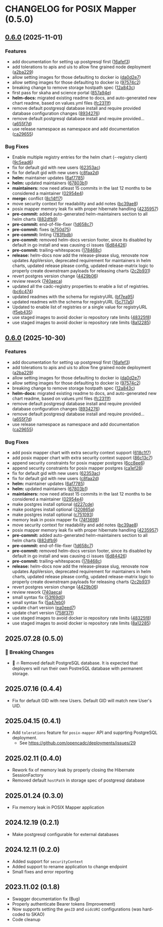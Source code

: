 # CHANGELOG for POSIX Mapper (0.5.0)

## [0.6.0](https://github.com/at88mph/deployments/compare/posixmapper-0.5.0...posixmapper-0.6.0) (2025-11-01)


### Features

* add documentation for setting up postgresql first ([16afef3](https://github.com/at88mph/deployments/commit/16afef338db3f332b912f82964138649ba6f8266))
* add tolerations to apis and uis to allow fine grained node deployment ([a2ba229](https://github.com/at88mph/deployments/commit/a2ba2291ffc4cbb41cf47b0d6f1376c8ec64d3d7))
* allow setting images for those defaulting to docker io ([da0d2e7](https://github.com/at88mph/deployments/commit/da0d2e7fbcf90639adc83a47b0517de827929399))
* allow setting images for those defaulting to docker io ([97574c2](https://github.com/at88mph/deployments/commit/97574c274c1bf459951d21edbcf539a0abfe0398))
* breaking change to remove storage hostpath spec ([12a843c](https://github.com/at88mph/deployments/commit/12a843c99eab08baeb359d1531ff8452df458c0f))
* first pass for skaha and science portal ([857a94e](https://github.com/at88mph/deployments/commit/857a94ebb433bbf93749c046880d1b9a7fff196c))
* **helm-docs:** migrated existing readme to docs, and auto-generated new chart readme, based on values.yml files ([fc2311f](https://github.com/at88mph/deployments/commit/fc2311f11767056b3cc612f45af6e1e87e470ea3))
* remove default postgresql database install and require provided database configuration changes ([8934276](https://github.com/at88mph/deployments/commit/89342764809e5e7e3fd1f838ed1568b1a7a35b25))
* remove default postgresql database install and require provided… ([a655f7d](https://github.com/at88mph/deployments/commit/a655f7d60a8b847301f37c852111d0423b962d97))
* use release namespace as namespace and add documentation ([ca29655](https://github.com/at88mph/deployments/commit/ca29655dd77855fa0204fff41bff55dea9bfac8f))


### Bug Fixes

* Enable multiple registry entries for the helm chart (--registry client) ([9c5ead6](https://github.com/at88mph/deployments/commit/9c5ead6aa8955bd7537dbbc186abedb0eb8db415))
* fix for default gid with new users ([62353ac](https://github.com/at88mph/deployments/commit/62353acc875e7606650579e3519f180192e467b7))
* fix for default gid with new users ([c8faa2d](https://github.com/at88mph/deployments/commit/c8faa2d32d2c98456ea1e4b2231f39f85aa2ee0f))
* **helm:** maintainer updates ([6af7785](https://github.com/at88mph/deployments/commit/6af7785e0b840d4b58224f114caa20ef255cd473))
* **helm:** updated maintainers ([67803b1](https://github.com/at88mph/deployments/commit/67803b18ec5e2762f0942451894e4c9b8c7ee2f9))
* **maintainers:** now need atleast 15 commits in the last 12 months to be considered a maintainer ([02954e4](https://github.com/at88mph/deployments/commit/02954e4e190774cf4756e9b3f90594eac2a80499))
* **merge:** conflict ([8c14f17](https://github.com/at88mph/deployments/commit/8c14f1738feba41cd6ae78812b77661e543a2617))
* move security context for readability and add notes ([bc39ae8](https://github.com/at88mph/deployments/commit/bc39ae85ebf4e653538ad9b37c3360335cdf4e77))
* posix mapper memory leak fix with proper hibernate handling ([4235957](https://github.com/at88mph/deployments/commit/4235957b6e540456ab286c8dc62200110c89bf90))
* **pre-commit:** added auto-generated helm-maintainers section to all helm charts ([882dfb9](https://github.com/at88mph/deployments/commit/882dfb9f2cf2f0d1b3615d7768b92a2f39c122b8))
* **pre-commit:** end-of-file-fixer ([1d658c7](https://github.com/at88mph/deployments/commit/1d658c75c74faedd7293d5151be51df295a1ddd9))
* **pre-commit:** fixes ([e750d75](https://github.com/at88mph/deployments/commit/e750d75083368e66196265cd3414e8608d21d6c4))
* **pre-commit:** linting ([783fbdb](https://github.com/at88mph/deployments/commit/783fbdb3cbc9a64f6ec0c0f28635c4600320b326))
* **pre-commit:** removed helm-docs version footer, since its disabled by default in go install and was causing ci issues ([6d84426](https://github.com/at88mph/deployments/commit/6d844263ef0af30047f09e47d6c0c63ae7d1c1c9))
* **pre-commit:** trailing-whitespaces ([178468c](https://github.com/at88mph/deployments/commit/178468c8082ca69a395ebc5e185a2186afbb3335))
* **release:** helm-docs now add the release-please slug, renovate now updates AppVersion, deprecated requirement for maintainers in helm charts, updated release please config, updated release-matrix logic to properly create downstream payloads for releasing charts ([2c2b931](https://github.com/at88mph/deployments/commit/2c2b9313c469475bd2b1f6bcfdb3b041a0f0f715))
* revert postgres version change ([4429b06](https://github.com/at88mph/deployments/commit/4429b063213c0defff812bf3d0c3d018e04154a0))
* review rework ([740aeca](https://github.com/at88mph/deployments/commit/740aeca0d5bc195b89708be97d2bcf9d70d71ecb))
* updated all the cadc-registry properties to enable a list of registries. ([bc6c474](https://github.com/at88mph/deployments/commit/bc6c474311ab548164b280a0ab86477e3e86c5ec))
* updated readmes with the schema for registryURL ([bf7ea95](https://github.com/at88mph/deployments/commit/bf7ea95b02d1a52af4471e5e53e309a624c969b4))
* updated readmes with the schema for registryURL ([5c717a5](https://github.com/at88mph/deployments/commit/5c717a5e2d0e29b30983bfe3f87ae63f9870a050))
* Updated to enable list of registries or a single value for registryURL ([f5eb435](https://github.com/at88mph/deployments/commit/f5eb435ad9d6b7d02638f9e9343c1c03c84d10f3))
* use staged images to avoid docker io repository rate limits ([48325f8](https://github.com/at88mph/deployments/commit/48325f87198281b97372b0000c8eb277530460a6))
* use staged images to avoid docker io repository rate limits ([8a12285](https://github.com/at88mph/deployments/commit/8a122853ed1917cc3679ce9655ea8ffbe8dba320))

## [0.6.0](https://github.com/shinybrar/deployments/compare/posixmapper-0.5.0...posixmapper-0.6.0) (2025-10-30)


### Features

* add documentation for setting up postgresql first ([16afef3](https://github.com/shinybrar/deployments/commit/16afef338db3f332b912f82964138649ba6f8266))
* add tolerations to apis and uis to allow fine grained node deployment ([a2ba229](https://github.com/shinybrar/deployments/commit/a2ba2291ffc4cbb41cf47b0d6f1376c8ec64d3d7))
* allow setting images for those defaulting to docker io ([da0d2e7](https://github.com/shinybrar/deployments/commit/da0d2e7fbcf90639adc83a47b0517de827929399))
* allow setting images for those defaulting to docker io ([97574c2](https://github.com/shinybrar/deployments/commit/97574c274c1bf459951d21edbcf539a0abfe0398))
* breaking change to remove storage hostpath spec ([12a843c](https://github.com/shinybrar/deployments/commit/12a843c99eab08baeb359d1531ff8452df458c0f))
* **helm-docs:** migrated existing readme to docs, and auto-generated new chart readme, based on values.yml files ([fc2311f](https://github.com/shinybrar/deployments/commit/fc2311f11767056b3cc612f45af6e1e87e470ea3))
* remove default postgresql database install and require provided database configuration changes ([8934276](https://github.com/shinybrar/deployments/commit/89342764809e5e7e3fd1f838ed1568b1a7a35b25))
* remove default postgresql database install and require provided… ([a655f7d](https://github.com/shinybrar/deployments/commit/a655f7d60a8b847301f37c852111d0423b962d97))
* use release namespace as namespace and add documentation ([ca29655](https://github.com/shinybrar/deployments/commit/ca29655dd77855fa0204fff41bff55dea9bfac8f))


### Bug Fixes

* add posix mapper chart with extra security context support ([618c1f7](https://github.com/shinybrar/deployments/commit/618c1f77aeb438f9fd2877c86c8cae06bd0d244f))
* add posix mapper chart with extra security context support ([86c13c7](https://github.com/shinybrar/deployments/commit/86c13c7d93c0a28e4ee821ed516a94f392304c65))
* append security constraints for posix mapper postgres ([6cc8ee6](https://github.com/shinybrar/deployments/commit/6cc8ee6940ee686b427dd98c4c55868a7ea7997f))
* append security constraints for posix mapper postgres ([ca1ef28](https://github.com/shinybrar/deployments/commit/ca1ef28d901c44e2196003745694bd7bc22ed665))
* fix for default gid with new users ([62353ac](https://github.com/shinybrar/deployments/commit/62353acc875e7606650579e3519f180192e467b7))
* fix for default gid with new users ([c8faa2d](https://github.com/shinybrar/deployments/commit/c8faa2d32d2c98456ea1e4b2231f39f85aa2ee0f))
* **helm:** maintainer updates ([6af7785](https://github.com/shinybrar/deployments/commit/6af7785e0b840d4b58224f114caa20ef255cd473))
* **helm:** updated maintainers ([67803b1](https://github.com/shinybrar/deployments/commit/67803b18ec5e2762f0942451894e4c9b8c7ee2f9))
* **maintainers:** now need atleast 15 commits in the last 12 months to be considered a maintainer ([02954e4](https://github.com/shinybrar/deployments/commit/02954e4e190774cf4756e9b3f90594eac2a80499))
* make postgres install optional ([d227cde](https://github.com/shinybrar/deployments/commit/d227cde30ae29175aac8c320ca3a7fa497503e77))
* make postgres install optional ([320865a](https://github.com/shinybrar/deployments/commit/320865ab8a93820733a32edc5c88b82b5ed81ffc))
* make postgres install optional ([c751093](https://github.com/shinybrar/deployments/commit/c75109331df4e762cf5d3fd2638e6d3b6e8e1bcf))
* memory leak in posix mapper fix ([74f3698](https://github.com/shinybrar/deployments/commit/74f3698fd2fcc46a4fa878caa880929977465781))
* move security context for readability and add notes ([bc39ae8](https://github.com/shinybrar/deployments/commit/bc39ae85ebf4e653538ad9b37c3360335cdf4e77))
* posix mapper memory leak fix with proper hibernate handling ([4235957](https://github.com/shinybrar/deployments/commit/4235957b6e540456ab286c8dc62200110c89bf90))
* **pre-commit:** added auto-generated helm-maintainers section to all helm charts ([882dfb9](https://github.com/shinybrar/deployments/commit/882dfb9f2cf2f0d1b3615d7768b92a2f39c122b8))
* **pre-commit:** end-of-file-fixer ([1d658c7](https://github.com/shinybrar/deployments/commit/1d658c75c74faedd7293d5151be51df295a1ddd9))
* **pre-commit:** removed helm-docs version footer, since its disabled by default in go install and was causing ci issues ([6d84426](https://github.com/shinybrar/deployments/commit/6d844263ef0af30047f09e47d6c0c63ae7d1c1c9))
* **pre-commit:** trailing-whitespaces ([178468c](https://github.com/shinybrar/deployments/commit/178468c8082ca69a395ebc5e185a2186afbb3335))
* **release:** helm-docs now add the release-please slug, renovate now updates AppVersion, deprecated requirement for maintainers in helm charts, updated release please config, updated release-matrix logic to properly create downstream payloads for releasing charts ([2c2b931](https://github.com/shinybrar/deployments/commit/2c2b9313c469475bd2b1f6bcfdb3b041a0f0f715))
* revert postgres version change ([4429b06](https://github.com/shinybrar/deployments/commit/4429b063213c0defff812bf3d0c3d018e04154a0))
* review rework ([740aeca](https://github.com/shinybrar/deployments/commit/740aeca0d5bc195b89708be97d2bcf9d70d71ecb))
* small syntax fix ([53f69d0](https://github.com/shinybrar/deployments/commit/53f69d01559109b43fd6d78ea8b09cb9769c2fe5))
* small syntax fix ([5a47eb0](https://github.com/shinybrar/deployments/commit/5a47eb075c0b06188ca35587c5d79be6a58f6b72))
* update chart version ([ea0eed7](https://github.com/shinybrar/deployments/commit/ea0eed7fe69129d272e27038dd6d19f1d02dfe90))
* update chart version ([758f37f](https://github.com/shinybrar/deployments/commit/758f37f08c1ad57bf35a9561ad128b6871345a2c))
* use staged images to avoid docker io repository rate limits ([48325f8](https://github.com/shinybrar/deployments/commit/48325f87198281b97372b0000c8eb277530460a6))
* use staged images to avoid docker io repository rate limits ([8a12285](https://github.com/shinybrar/deployments/commit/8a122853ed1917cc3679ce9655ea8ffbe8dba320))

## 2025.07.28 (0.5.0)
### 🚨 Breaking Changes
- 🛑 🔥 Removed default PostgreSQL database.  It is expected that deployers will run their own PostreSQL database with permanent storage.

## 2025.07.16 (0.4.4)
- Fix for default GID with new Users.  Default GID will match new User's UID.

## 2025.04.15 (0.4.1)
- Add `tolerations` feature for `posix-mapper` API and supprting PostgreSQL deployment.
  - See https://github.com/opencadc/deployments/issues/29

## 2025.02.11 (0.4.0)
- Rework fix of memory leak by properly closing the Hibernate SessionFactory
- Removed default `hostPath` in storage spec of postgresql database

## 2025.01.24 (0.3.0)
- Fix memory leak in POSIX Mapper application

## 2024.12.19 (0.2.1)
- Make postgresql configurable for external databases

## 2024.12.11 (0.2.0)
- Added support for `securityContext`
- Added support to rename application to change endpoint
- Small fixes and error reporting

## 2023.11.02 (0.1.8)
- Swagger documentation fix (Bug)
- Properly authenticate Bearer tokens (Improvement)
- Now supports setting the `gmsID` and `oidcURI` configurations (was hard-coded to SKAO)
- Code cleanup

